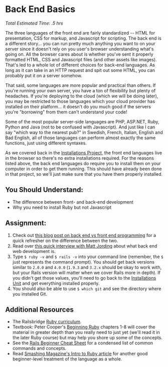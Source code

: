 # Back End Basics
*Total Estimated Time: .5 hrs*

The three languages of the front end are fairly standardized -- HTML for presentation, CSS for markup, and Javascript for scripting.  The back end is a different story... you can run pretty much anything you want to on your server since it doesn't rely on you user's browser understanding what's going on.  All the browser cares about is whether you've sent it properly formatted HTML, CSS and Javascript files (and other assets like images).  That's led to a whole lot of different choices for back-end languages.  As long as it can take in an HTTP request and spit out some HTML, you can probably put it on a server somehow.

That said, some languages are more popular and practical than others.  If you're running your own server, you have a ton of flexibility but plenty of headaches.  If you're deploying to the cloud (which we will be doing later), you may be restricted to those languages which your cloud provider has installed on their platform... it doesn't do you much good if the servers you're "borrowing" from them can't understand your code!  

Some of the most popular server-side languages are PHP, ASP.NET, Ruby, Python and Java (not to be confused with Javascript).  And just like I can say "which way to the nearest pub?" in Swedish, French, Italian, English and Bad English, all of those languages can perform almost exactly the same functions, just using different syntaxes.

As we covered back in the [Installations Project](/curriculum/web_development_101/installations.md), the front end languages live in the browser so there's no extra installations required.  For the reasons listed above, the back end languages do require you to install them on your computer in order to get them running.  This should have already been done in that project, so we'll just make sure that you have them properly installed.

## You Should Understand:

* The difference between front- and back-end development
* Why you need to install Ruby but not Javascript

## Assignment:

1. Check out [this blog post on back end vs front end programming](http://blog.teamtreehouse.com/i-dont-speak-your-language-frontend-vs-backend) for a quick refresher on the difference between the two.
2. Read over [this quick interview with Matt Jording](http://blog.generalassemb.ly/what-is-back-end-web-development/) about what back end web development is.
1. Type `$ ruby -v` and `$ rails -v` into your command line (remember, the `$` just represents the command prompt).  You should get back versions similar to `2.0.0` and `4.0.0` (`1.9.3` and `3.2.x` should be okay to work with, but your Rails version will matter when we cover Rails more in depth).  If you didn't get those values, you'll need to go back to the [Installations Unit](/curriculum/web_development_101/installations/) and get everything installed properly.  
2. You should also be able to use `$ which git` and see the directory where you installed Git.

## Additional Resources

* The Railsbridge [Ruby curriculum](http://curriculum.railsbridge.org/ruby/).
* Textbook: Peter Cooper's [Beginning Ruby](http://www.amazon.com/books/dp/1590597664) chapters 1-8 will cover the material in greater depth than you really need to just yet (we'll read it in the later Ruby course) but may help you shore up some of the concepts.
* See the [Rails Beginner Cheat Sheet](http://pragtob.github.io/rails-beginner-cheatsheet/index.html) for a condensed list of common commands and concepts.
* Read [Smashing Magazine's Intro to Ruby article](http://coding.smashingmagazine.com/2012/05/24/beginners-guide-ruby/) for another good beginner-level treatment of the language as a whole.
